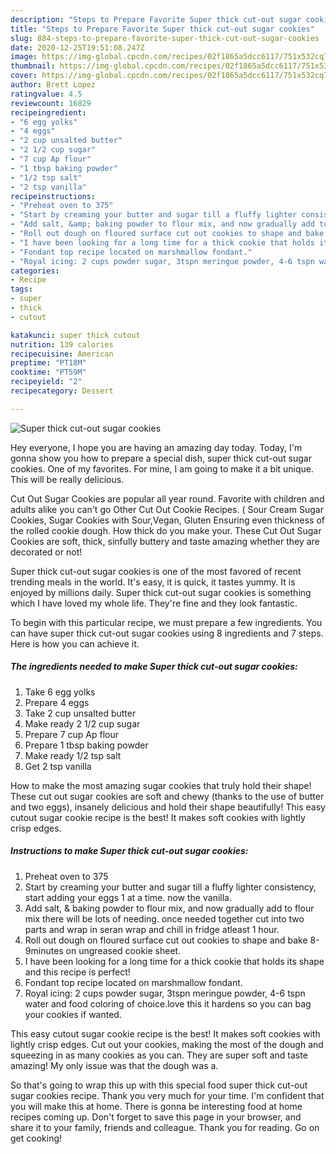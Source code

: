 ```yaml
---
description: "Steps to Prepare Favorite Super thick cut-out sugar cookies"
title: "Steps to Prepare Favorite Super thick cut-out sugar cookies"
slug: 884-steps-to-prepare-favorite-super-thick-cut-out-sugar-cookies
date: 2020-12-25T19:51:08.247Z
image: https://img-global.cpcdn.com/recipes/02f1865a5dcc6117/751x532cq70/super-thick-cut-out-sugar-cookies-recipe-main-photo.jpg
thumbnail: https://img-global.cpcdn.com/recipes/02f1865a5dcc6117/751x532cq70/super-thick-cut-out-sugar-cookies-recipe-main-photo.jpg
cover: https://img-global.cpcdn.com/recipes/02f1865a5dcc6117/751x532cq70/super-thick-cut-out-sugar-cookies-recipe-main-photo.jpg
author: Brett Lopez
ratingvalue: 4.5
reviewcount: 16829
recipeingredient:
- "6 egg yolks"
- "4 eggs"
- "2 cup unsalted butter"
- "2 1/2 cup sugar"
- "7 cup Ap flour"
- "1 tbsp baking powder"
- "1/2 tsp salt"
- "2 tsp vanilla"
recipeinstructions:
- "Preheat oven to 375"
- "Start by creaming your butter and sugar till a fluffy lighter consistency, start adding your eggs 1 at a time. now the vanilla."
- "Add salt, &amp; baking powder to flour mix, and now gradually add to flour mix there will be lots of needing. once needed together cut into two parts and wrap in seran wrap and chill in fridge atleast 1 hour."
- "Roll out dough on floured surface cut out cookies to shape and bake 8-9minutes on ungreased cookie sheet."
- "I have been looking for a long time for a thick cookie that holds its shape and this recipe is perfect!"
- "Fondant top recipe located on marshmallow fondant."
- "Royal icing: 2 cups powder sugar, 3tspn meringue powder, 4-6 tspn water and food coloring of choice.love this it hardens so you can bag your cookies if wanted."
categories:
- Recipe
tags:
- super
- thick
- cutout

katakunci: super thick cutout 
nutrition: 139 calories
recipecuisine: American
preptime: "PT18M"
cooktime: "PT59M"
recipeyield: "2"
recipecategory: Dessert

---
```



![Super thick cut-out sugar cookies](https://img-global.cpcdn.com/recipes/02f1865a5dcc6117/751x532cq70/super-thick-cut-out-sugar-cookies-recipe-main-photo.jpg)

Hey everyone, I hope you are having an amazing day today. Today, I'm gonna show you how to prepare a special dish, super thick cut-out sugar cookies. One of my favorites. For mine, I am going to make it a bit unique. This will be really delicious.

Cut Out Sugar Cookies are popular all year round. Favorite with children and adults alike you can&#39;t go Other Cut Out Cookie Recipes. ( Sour Cream Sugar Cookies, Sugar Cookies with Sour,Vegan, Gluten Ensuring even thickness of the rolled cookie dough. How thick do you make your. These Cut Out Sugar Cookies are soft, thick, sinfully buttery and taste amazing whether they are decorated or not!

Super thick cut-out sugar cookies is one of the most favored of recent trending meals in the world. It's easy, it is quick, it tastes yummy. It is enjoyed by millions daily. Super thick cut-out sugar cookies is something which I have loved my whole life. They're fine and they look fantastic.


To begin with this particular recipe, we must prepare a few ingredients. You can have super thick cut-out sugar cookies using 8 ingredients and 7 steps. Here is how you can achieve it.

<!--inarticleads1-->

##### The ingredients needed to make Super thick cut-out sugar cookies:

1. Take 6 egg yolks
1. Prepare 4 eggs
1. Take 2 cup unsalted butter
1. Make ready 2 1/2 cup sugar
1. Prepare 7 cup Ap flour
1. Prepare 1 tbsp baking powder
1. Make ready 1/2 tsp salt
1. Get 2 tsp vanilla


How to make the most amazing sugar cookies that truly hold their shape! These cut out sugar cookies are soft and chewy (thanks to the use of butter and two eggs), insanely delicious and hold their shape beautifully! This easy cutout sugar cookie recipe is the best! It makes soft cookies with lightly crisp edges. 

<!--inarticleads2-->

##### Instructions to make Super thick cut-out sugar cookies:

1. Preheat oven to 375
1. Start by creaming your butter and sugar till a fluffy lighter consistency, start adding your eggs 1 at a time. now the vanilla.
1. Add salt, &amp; baking powder to flour mix, and now gradually add to flour mix there will be lots of needing. once needed together cut into two parts and wrap in seran wrap and chill in fridge atleast 1 hour.
1. Roll out dough on floured surface cut out cookies to shape and bake 8-9minutes on ungreased cookie sheet.
1. I have been looking for a long time for a thick cookie that holds its shape and this recipe is perfect!
1. Fondant top recipe located on marshmallow fondant.
1. Royal icing: 2 cups powder sugar, 3tspn meringue powder, 4-6 tspn water and food coloring of choice.love this it hardens so you can bag your cookies if wanted.


This easy cutout sugar cookie recipe is the best! It makes soft cookies with lightly crisp edges. Cut out your cookies, making the most of the dough and squeezing in as many cookies as you can. They are super soft and taste amazing! My only issue was that the dough was a. 

So that's going to wrap this up with this special food super thick cut-out sugar cookies recipe. Thank you very much for your time. I'm confident that you will make this at home. There is gonna be interesting food at home recipes coming up. Don't forget to save this page in your browser, and share it to your family, friends and colleague. Thank you for reading. Go on get cooking!
